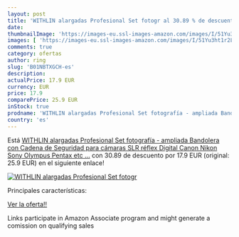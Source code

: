 ```yaml
---
layout: post
title: 'WITHLIN alargadas Profesional Set fotogr al 30.89 % de descuento'
date: 
thumbnailImage: 'https://images-eu.ssl-images-amazon.com/images/I/51Yu3ht1r2L._SL200_.jpg'
images: [ 'https://images-eu.ssl-images-amazon.com/images/I/51Yu3ht1r2L._SL200_.jpg' ]
comments: true
category: ofertas
author: ring
slug: 'B01NBTXGCH-es'
description:
actualPrice: 17.9 EUR
currency: EUR
price: 17.9
comparePrice: 25.9 EUR
inStock: true
prodname: 'WITHLIN alargadas Profesional Set fotografía - ampliada Bandolera con Cadena de Seguridad para cámaras SLR réflex Digital  Canon Nikon Sony Olympus Pentax  etc  …'
country: 'es'
---
```


Está [WITHLIN alargadas Profesional Set fotografía - ampliada Bandolera con Cadena de Seguridad para cámaras SLR réflex Digital  Canon Nikon Sony Olympus Pentax  etc  …](https://www.amazon.es/dp/B01NBTXGCH/?tag=tolees-21) con 30.89 de descuento por 17.9 EUR (original: 25.9 EUR) en el siguiente enlace!

[![WITHLIN alargadas Profesional Set fotogr](https://images-eu.ssl-images-amazon.com/images/I/51Yu3ht1r2L._SL200_.jpg)](https://www.amazon.es/dp/B01NBTXGCH/?tag=tolees-21)

Principales características:


[Ver la oferta!!](https://www.amazon.es/dp/B01NBTXGCH/?tag=tolees-21)

Links participate in Amazon Associate program and might generate a comission on qualifying sales


